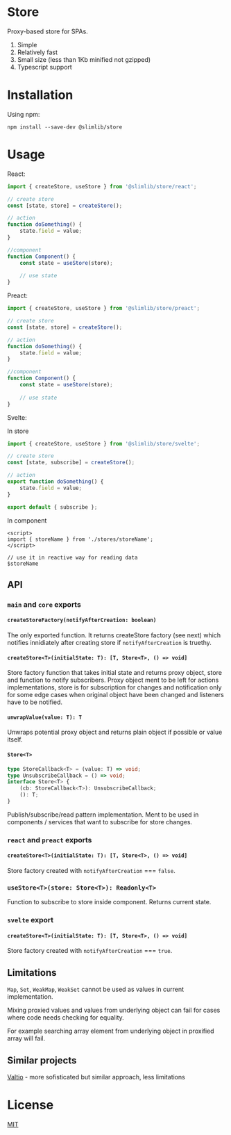 # Store

Proxy-based store for SPAs.

1. Simple
2. Relatively fast
3. Small size (less than 1Kb minified not gzipped)
4. Typescript support

# Installation

Using npm:
```
npm install --save-dev @slimlib/store
```

# Usage

React:

```javascript
import { createStore, useStore } from '@slimlib/store/react';

// create store
const [state, store] = createStore();

// action
function doSomething() {
    state.field = value;
}

//component
function Component() {
    const state = useStore(store);
    
    // use state
}
```

Preact:

```javascript
import { createStore, useStore } from '@slimlib/store/preact';

// create store
const [state, store] = createStore();

// action
function doSomething() {
    state.field = value;
}

//component
function Component() {
    const state = useStore(store);
    
    // use state
}
```

Svelte:

In store

```javascript
import { createStore, useStore } from '@slimlib/store/svelte';

// create store
const [state, subscribe] = createStore();

// action
export function doSomething() {
    state.field = value;
}

export default { subscribe };
```

In component

```svelte
<script>
import { storeName } from './stores/storeName';
</script>

// use it in reactive way for reading data
$storeName
```

## API

### `main` and `core` exports

####  `createStoreFactory(notifyAfterCreation: boolean)`

The only exported function. It returns createStore factory (see next) which notifies innidiately after creating store if `notifyAfterCreation` is truethy.

#### `createStore<T>(initialState: T): [T, Store<T>, () => void]`

Store factory function that takes initial state and returns proxy object, store and function to notify subscribers. Proxy object ment to be left for actions implementations, store is for subscription for changes and notification only for some edge cases when original object have been changed and listeners have to be notified.

#### `unwrapValue(value: T): T`

Unwraps potential proxy object and returns plain object if possible or value itself.

#### `Store<T>`

```typescript
type StoreCallback<T> = (value: T) => void;
type UnsubscribeCallback = () => void;
interface Store<T> {
    (cb: StoreCallback<T>): UnsubscribeCallback;
    (): T;
}
```

Publish/subscribe/read pattern implementation. Ment to be used in components / services that want to subscribe for store changes.

### `react` and `preact` exports

#### `createStore<T>(initialState: T): [T, Store<T>, () => void]`

Store factory created with `notifyAfterCreation` === `false`.

### `useStore<T>(store: Store<T>): Readonly<T>`

Function to subscribe to store inside component. Returns current state.

### `svelte` export

#### `createStore<T>(initialState: T): [T, Store<T>, () => void]`

Store factory created with `notifyAfterCreation` === `true`.

## Limitations

`Map`, `Set`, `WeakMap`, `WeakSet` cannot be used as values in current implementation.

Mixing proxied values and values from underlying object can fail for cases where code needs checking for equality.

For example searching array element from underlying object in proxified array will fail.

## Similar projects

[Valtio](https://github.com/pmndrs/valtio) - more sofisticated but similar approach, less limitations

# License

[MIT](https://github.com/kshutkin/slimlib/blob/main/LICENSE)
